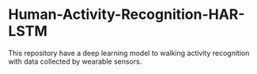 # Human-Activity-Recognition-HAR-LSTM
This repository have a deep learning model to walking activity recognition with data collected by wearable sensors.

